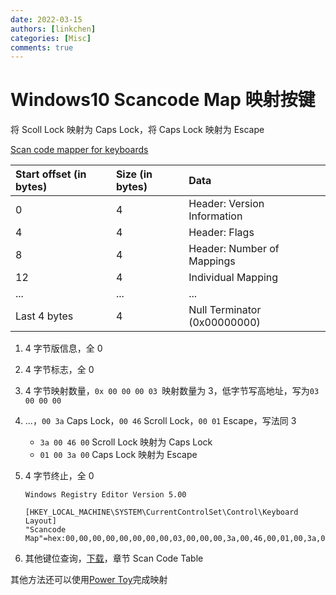 ```yaml
---
date: 2022-03-15
authors: [linkchen]
categories: [Misc]
comments: true
---
```


# Windows10 Scancode Map 映射按键

将 Scoll Lock 映射为 Caps Lock，将 Caps Lock 映射为 Escape

<!-- more -->

[ Scan code mapper for keyboards](https://docs.microsoft.com/en-us/windows-hardware/drivers/hid/keyboard-and-mouse-class-drivers#scan-code-mapper-for-keyboards)

| Start offset (in bytes) | Size (in bytes) | Data                         |
| :---------------------- | :-------------- | :--------------------------- |
| 0                       | 4               | Header: Version Information  |
| 4                       | 4               | Header: Flags                |
| 8                       | 4               | Header: Number of Mappings   |
| 12                      | 4               | Individual Mapping           |
| ...                     | ...             | ...                          |
| Last 4 bytes            | 4               | Null Terminator (0x00000000) |

1. 4 字节版信息，全 0
2. 4 字节标志，全 0
3. 4 字节映射数量，`0x 00 00 00 03 `映射数量为 3，低字节写高地址，写为`03 00 00 00`
4. ...，`00 3a` Caps Lock，`00 46` Scroll Lock，`00 01` Escape，写法同 3
    - `3a 00 46 00` Scroll Lock 映射为 Caps Lock
    - `01 00 3a 00` Caps Lock 映射为 Escape
5. 4 字节终止，全 0

    ```
    Windows Registry Editor Version 5.00

    [HKEY_LOCAL_MACHINE\SYSTEM\CurrentControlSet\Control\Keyboard Layout]
    "Scancode Map"=hex:00,00,00,00,00,00,00,00,03,00,00,00,3a,00,46,00,01,00,3a,00,00,00,00,00
    ```

6. 其他键位查询，[下载](https://download.microsoft.com/download/1/6/1/161ba512-40e2-4cc9-843a-923143f3456c/scancode.doc)，章节 Scan Code Table

其他方法还可以使用[Power Toy](https://docs.microsoft.com/en-us/windows/powertoys/)完成映射
